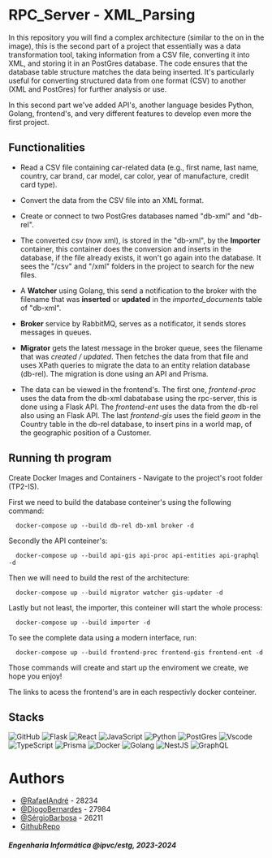 # RPC_Server - XML_Parsing

In this repository you will find a complex architecture (similar to the on in the image), this is the second part of a project that essentially was a data transformation tool, taking information from a CSV file, converting it into XML, and storing it in an PostGres database. The code ensures that the database table structure matches the data being inserted. It's particularly useful for converting structured data from one format (CSV) to another (XML and PostGres) for further analysis or use.

In this second part we've added API's, another language besides Python, Golang, frontend's, and very different features to develop even more the first project.

## Functionalities

- Read a CSV file containing car-related data (e.g., first name, last name, country, car brand, car model, car color, year of manufacture, credit card type).

- Convert the data from the CSV file into an XML format.

- Create or connect to two PostGres databases named "db-xml" and "db-rel".

- The converted csv (now xml), is stored in the "db-xml", by the **Importer** container, this container does the conversion and inserts in the database, if the file already exists, it won't go again into the database. It sees the "/csv" and "/xml" folders in the project to search for the new files.

- A **Watcher** using Golang, this send a notification to the broker with the filename that was **inserted** or **updated** in the _imported_documents_ table of "db-xml".

- **Broker** service by RabbitMQ, serves as a notificator, it sends stores messages in queues.

- **Migrator** gets the latest message in the broker queue, sees the filename that was _created / updated_. Then fetches the data from that file and uses XPath queries to migrate the data to an entity relation database (db-rel). The migration is done using an API and Prisma.

- The data can be viewed in the frontend's. The first one, _frontend-proc_ uses the data from the db-xml dabatabase using the rpc-server, this is done using a Flask API. The _frontend-ent_ uses the data from the db-rel also using an Flask API. The last _frontend-gis_ uses the field _geom_ in the Country table in the db-rel database, to insert pins in a world map, of the geographic position of a Customer.

## Running th program

Create Docker Images and Containers - Navigate to the project's root folder (TP2-IS).

First we need to build the database conteiner's using the following command:

```
  docker-compose up --build db-rel db-xml broker -d
```

Secondly the API conteiner's:

```
  docker-compose up --build api-gis api-proc api-entities api-graphql -d
```

Then we will need to build the rest of the architecture:

```
  docker-compose up --build migrator watcher gis-updater -d
```

Lastly but not least, the importer, this conteiner will start the whole process:

```
  docker-compose up --build importer -d
```

To see the complete data using a modern interface, run:

```
  docker-compose up --build frontend-proc frontend-gis frontend-ent -d
```

Those commands will create and start up the enviroment we create, we hope you enjoy!

The links to acess the frontend's are in each respectivly docker conteiner.

## Stacks

![GitHub](https://img.shields.io/badge/GitHub-100000?style=for-the-badge&logo=github&logoColor=white)
![Flask](https://img.shields.io/badge/flask-%23000.svg?style=for-the-badge&logo=flask&logoColor=white)
![React](https://img.shields.io/badge/React-20232A?style=for-the-badge&logo=react&logoColor=61DAFB)
![JavaScript](https://img.shields.io/badge/javascript-%23323330.svg?style=for-the-badge&logo=javascript&logoColor=%23F7DF1E)
![Python](https://img.shields.io/badge/Python-14354C?style=for-the-badge&logo=python&logoColor=white)
![PostGres](https://img.shields.io/badge/PostgreSQL-316192?style=for-the-badge&logo=postgresql&logoColor=white)
![Vscode](https://img.shields.io/badge/Vscode-007ACC?style=for-the-badge&logo=visual-studio-code&logoColor=white)
![TypeScript](https://img.shields.io/badge/TypeScript-3178C6?style=for-the-badge&logo=typescript&logoColor=white)
![Prisma](https://img.shields.io/badge/Prisma-3982CE?style=for-the-badge&logo=Prisma&logoColor=white)
![Docker](https://img.shields.io/badge/Docker-2CA5E0?style=for-the-badge&logo=docker&logoColor=white)
![Golang](https://img.shields.io/badge/Go-00ADD8?style=for-the-badge&logo=go&logoColor=white)
![NestJS](https://img.shields.io/badge/nestjs-%23E0234E.svg?style=for-the-badge&logo=nestjs&logoColor=white)
![GraphQL](https://img.shields.io/badge/-GraphQL-E10098?style=for-the-badge&logo=graphql&logoColor=white)

# Authors

- [@RafaelAndré](https://github.com/kromenz) - 28234
- [@DiogoBernardes](https://github.com/DiogoBernardes) - 27984
- [@SérgioBarbosa](https://github.com/kromenz) - 26211
- [GithubRepo](https://github.com/DiogoBernardes/TP2-IS)

#### _Engenharia Informática @ipvc/estg, 2023-2024_
